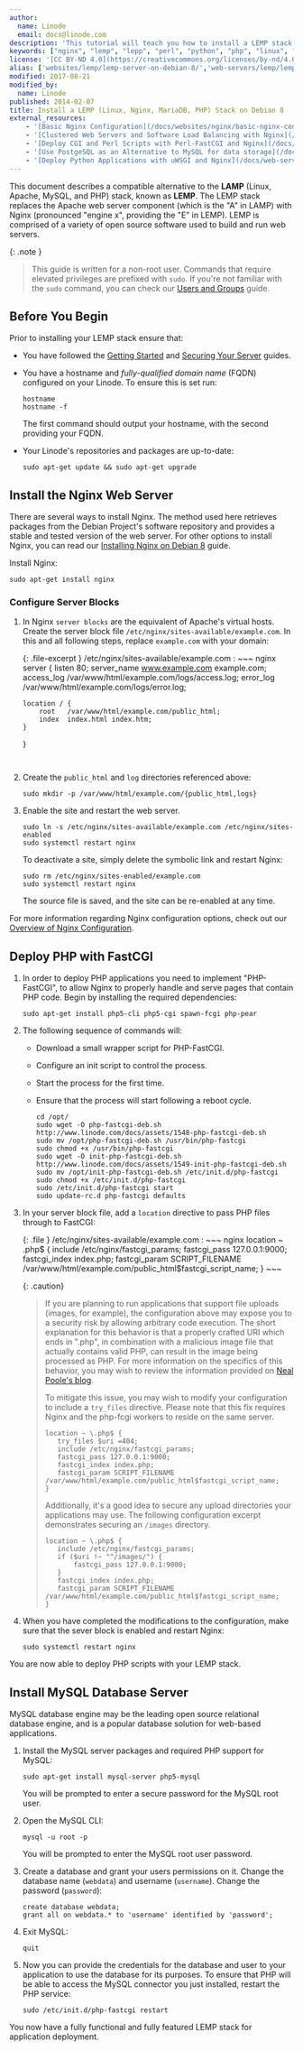 ```yaml
---
author:
  name: Linode
  email: docs@linode.com
description: 'This tutorial will teach you how to install a LEMP stack to serve websites and applications on Debian 8.'
keywords: ["nginx", "lemp", "lepp", "perl", "python", "php", "linux", "web applications"]
license: '[CC BY-ND 4.0](https://creativecommons.org/licenses/by-nd/4.0)'
alias: ['websites/lemp/lemp-server-on-debian-8/','web-servers/lemp/lemp-server-on-debian-8/']
modified: 2017-08-21
modified_by:
  name: Linode
published: 2014-02-07
title: Install a LEMP (Linux, Nginx, MariaDB, PHP) Stack on Debian 8 
external_resources:
    - '[Basic Nginx Configuration](/docs/websites/nginx/basic-nginx-configuration)'
    - '[Clustered Web Servers and Software Load Balancing with Nginx](/docs/uptime/loadbalancing/how-to-use-nginx-as-a-front-end-proxy-server-and-software-load-balancer)'
    - '[Deploy CGI and Perl Scripts with Perl-FastCGI and Nginx](/docs/web-servers/nginx/perl-fastcgi/debian-6-squeeze)'
    - '[Use PostgeSQL as an Alternative to MySQL for data storage](/docs/databases/postgresql/debian-6-squeeze)'
    - '[Deploy Python Applications with uWSGI and Nginx](/docs/web-servers/nginx/python-uwsgi/debian-6-squeeze)'
---
```


This document describes a compatible alternative to the **LAMP** (Linux, Apache, MySQL, and PHP) stack, known as **LEMP**. The LEMP stack replaces the Apache web server component (which is the "A" in LAMP) with Nginx (pronounced "engine x", providing the "E" in LEMP). LEMP is comprised of a variety of open source software used to build and run web servers.

{: .note }
>
> This guide is written for a non-root user. Commands that require elevated privileges are prefixed with `sudo`. If you're not familiar with the `sudo` command, you can check our [Users and Groups](/docs/tools-reference/linux-users-and-groups) guide.

## Before You Begin

Prior to installing your LEMP stack ensure that:

-   You have followed the [Getting Started](/docs/getting-started) and [Securing Your Server](/docs/security/securing-your-server) guides.
-   You have a hostname and *fully-qualified domain name* (FQDN) configured on your Linode. To ensure this is set run:

        hostname
        hostname -f

    The first command should output your hostname, with the second providing your FQDN.

-   Your Linode's repositories and packages are up-to-date:

        sudo apt-get update && sudo apt-get upgrade

## Install the Nginx Web Server

There are several ways to install Nginx. The method used here retrieves packages from the Debian Project's software repository and provides a stable and tested version of the web server. For other options to install Nginx, you can read our [Installing Nginx on Debian 8](/docs/websites/nginx/nginx-web-server-debian-8) guide.

Install Nginx:

    sudo apt-get install nginx

### Configure Server Blocks

1.  In Nginx `server blocks` are the equivalent of Apache's virtual hosts. Create the server block file `/etc/nginx/sites-available/example.com`. In this and all following steps, replace `example.com` with your domain:

    {: .file-excerpt }
/etc/nginx/sites-available/example.com
:   ~~~ nginx
    server {
        listen   80;
        server_name www.example.com example.com;
        access_log /var/www/html/example.com/logs/access.log;
        error_log /var/www/html/example.com/logs/error.log;

        location / {
            root   /var/www/html/example.com/public_html;
            index  index.html index.htm;
        }
    }
    ~~~


2.  Create the `public_html` and `log` directories referenced above:

        sudo mkdir -p /var/www/html/example.com/{public_html,logs}

3.  Enable the site and restart the web server.

        sudo ln -s /etc/nginx/sites-available/example.com /etc/nginx/sites-enabled
        sudo systemctl restart nginx

    To deactivate a site, simply delete the symbolic link and restart Nginx:

        sudo rm /etc/nginx/sites-enabled/example.com
        sudo systemctl restart nginx

    The source file is saved, and the site can be re-enabled at any time.

For more information regarding Nginx configuration options, check out our [Overview of Nginx Configuration](/docs/websites/nginx/basic-nginx-configuration).

## Deploy PHP with FastCGI

1.  In order to deploy PHP applications you need to implement "PHP-FastCGI", to allow Nginx to properly handle and serve pages that contain PHP code. Begin by installing the required dependencies:

        sudo apt-get install php5-cli php5-cgi spawn-fcgi php-pear

2.  The following sequence of commands will:

    * Download a small wrapper script for PHP-FastCGI.
    * Configure an init script to control the process.
    * Start the process for the first time.
    * Ensure that the process will start following a reboot cycle.

          cd /opt/
          sudo wget -O php-fastcgi-deb.sh http://www.linode.com/docs/assets/1548-php-fastcgi-deb.sh
          sudo mv /opt/php-fastcgi-deb.sh /usr/bin/php-fastcgi
          sudo chmod +x /usr/bin/php-fastcgi
          sudo wget -O init-php-fastcgi-deb.sh http://www.linode.com/docs/assets/1549-init-php-fastcgi-deb.sh
          sudo mv /opt/init-php-fastcgi-deb.sh /etc/init.d/php-fastcgi
          sudo chmod +x /etc/init.d/php-fastcgi
          sudo /etc/init.d/php-fastcgi start
          sudo update-rc.d php-fastcgi defaults

3.  In your server block file, add a `location` directive to pass PHP files through to FastCGI:

    {: .file }
    /etc/nginx/sites-available/example.com
    :   ~~~ nginx
        location ~ \.php$ {
            include /etc/nginx/fastcgi_params;
            fastcgi_pass  127.0.0.1:9000;
            fastcgi_index index.php;
            fastcgi_param SCRIPT_FILENAME /var/www/html/example.com/public_html$fastcgi_script_name;
        }
        ~~~

    {: .caution}
    >
    > If you are planning to run applications that support file uploads (images, for example), the configuration above may expose you to a security risk by allowing arbitrary code execution. The short explanation for this behavior is that a properly crafted URI which ends in ".php", in combination with a malicious image file that actually contains valid PHP, can result in the image being processed as PHP. For more information on the specifics of this behavior, you may wish to review the information provided on [Neal Poole's blog](https://nealpoole.com/blog/2011/04/setting-up-php-fastcgi-and-nginx-dont-trust-the-tutorials-check-your-configuration/).
    >
    >To mitigate this issue, you may wish to modify your configuration to include a `try_files` directive. Please note that this fix requires Nginx and the php-fcgi workers to reside on the same server.
    >
    >~~~ nginx
    >location ~ \.php$ {
    >    try_files $uri =404;
    >    include /etc/nginx/fastcgi_params;
    >    fastcgi_pass 127.0.0.1:9000;
    >    fastcgi_index index.php;
    >    fastcgi_param SCRIPT_FILENAME /var/www/html/example.com/public_html$fastcgi_script_name;
    >}
    >~~~
    >
    >Additionally, it's a good idea to secure any upload directories your applications may use. The following configuration excerpt demonstrates securing an `/images` directory.
    >
    >~~~ nginx
    >location ~ \.php$ {
    >    include /etc/nginx/fastcgi_params;
    >    if ($uri !~ "^/images/") {
    >        fastcgi_pass 127.0.0.1:9000;
    >    }
    >    fastcgi_index index.php;
    >    fastcgi_param SCRIPT_FILENAME /var/www/html/example.com/public_html$fastcgi_script_name;
    >}
    >~~~

4.  When you have completed the modifications to the configuration, make sure that the sever block is enabled and restart Nginx:

        sudo systemctl restart nginx

You are now able to deploy PHP scripts with your LEMP stack.

## Install MySQL Database Server

MySQL database engine may be the leading open source relational database engine, and is a popular database solution for web-based applications.

1.  Install the MySQL server packages and required PHP support for MySQL:

        sudo apt-get install mysql-server php5-mysql

    You will be prompted to enter a secure password for the MySQL root user.

2.  Open the MySQL CLI:

        mysql -u root -p

    You will be prompted to enter the MySQL root user password.

3.  Create a database and grant your users permissions on it. Change the database name (`webdata`) and username (`username`). Change the password (`password`):

        create database webdata;
        grant all on webdata.* to 'username' identified by 'password';

4.  Exit MySQL:

        quit

5.  Now you can provide the credentials for the database and user to your application to use the database for its purposes. To ensure that PHP will be able to access the MySQL connector you just installed, restart the PHP service:

        sudo /etc/init.d/php-fastcgi restart

You now have a fully functional and fully featured LEMP stack for application deployment.

